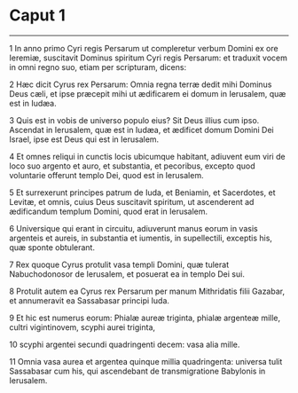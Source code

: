 # Caput 1

***

1 In anno primo Cyri regis Persarum ut compleretur verbum Domini ex ore Ieremiæ, suscitavit Dominus spiritum Cyri regis Persarum: et traduxit vocem in omni regno suo, etiam per scripturam, dicens:

2 Hæc dicit Cyrus rex Persarum: Omnia regna terræ dedit mihi Dominus Deus cæli, et ipse præcepit mihi ut ædificarem ei domum in Ierusalem, quæ est in Iudæa.

3 Quis est in vobis de universo populo eius? Sit Deus illius cum ipso. Ascendat in Ierusalem, quæ est in Iudæa, et ædificet domum Domini Dei Israel, ipse est Deus qui est in Ierusalem.

4 Et omnes reliqui in cunctis locis ubicumque habitant, adiuvent eum viri de loco suo argento et auro, et substantia, et pecoribus, excepto quod voluntarie offerunt templo Dei, quod est in Ierusalem.

5 Et surrexerunt principes patrum de Iuda, et Beniamin, et Sacerdotes, et Levitæ, et omnis, cuius Deus suscitavit spiritum, ut ascenderent ad ædificandum templum Domini, quod erat in Ierusalem.

6 Universique qui erant in circuitu, adiuverunt manus eorum in vasis argenteis et aureis, in substantia et iumentis, in supellectili, exceptis his, quæ sponte obtulerant.

7 Rex quoque Cyrus protulit vasa templi Domini, quæ tulerat Nabuchodonosor de Ierusalem, et posuerat ea in templo Dei sui.

8 Protulit autem ea Cyrus rex Persarum per manum Mithridatis filii Gazabar, et annumeravit ea Sassabasar principi Iuda.

9 Et hic est numerus eorum: Phialæ aureæ triginta, phialæ argenteæ mille, cultri vigintinovem, scyphi aurei triginta,

10 scyphi argentei secundi quadringenti decem: vasa alia mille.

11 Omnia vasa aurea et argentea quinque millia quadringenta: universa tulit Sassabasar cum his, qui ascendebant de transmigratione Babylonis in Ierusalem.

